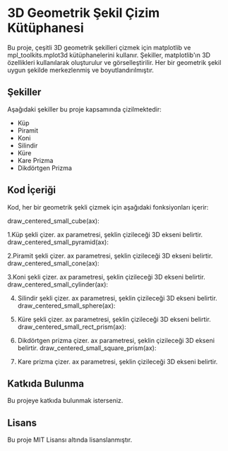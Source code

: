 # 3D Geometrik Şekil Çizim Kütüphanesi
Bu proje, çeşitli 3D geometrik şekilleri çizmek için matplotlib ve mpl_toolkits.mplot3d kütüphanelerini kullanır. Şekiller, matplotlib'ın 3D özellikleri kullanılarak oluşturulur ve görselleştirilir. Her bir geometrik şekil uygun şekilde merkezlenmiş ve boyutlandırılmıştır.

## Şekiller
Aşağıdaki şekiller bu proje kapsamında çizilmektedir:

- Küp
- Piramit
- Koni
- Silindir
- Küre
- Kare Prizma
- Dikdörtgen Prizma

## Kod İçeriği
Kod, her bir geometrik şekli çizmek için aşağıdaki fonksiyonları içerir:

draw_centered_small_cube(ax):

1.Küp şekli çizer.
ax parametresi, şeklin çizileceği 3D ekseni belirtir.
draw_centered_small_pyramid(ax):

2.Piramit şekli çizer.
ax parametresi, şeklin çizileceği 3D ekseni belirtir.
draw_centered_small_cone(ax):

3.Koni şekli çizer.
ax parametresi, şeklin çizileceği 3D ekseni belirtir.
draw_centered_small_cylinder(ax):

4. Silindir şekli çizer.
ax parametresi, şeklin çizileceği 3D ekseni belirtir.
draw_centered_small_sphere(ax):

5. Küre şekli çizer.
ax parametresi, şeklin çizileceği 3D ekseni belirtir.
draw_centered_small_rect_prism(ax):

6. Dikdörtgen prizma çizer.
ax parametresi, şeklin çizileceği 3D ekseni belirtir.
draw_centered_small_square_prism(ax):

7. Kare prizma çizer.
ax parametresi, şeklin çizileceği 3D ekseni belirtir.

## Katkıda Bulunma
Bu projeye katkıda bulunmak isterseniz.

## Lisans
Bu proje MIT Lisansı altında lisanslanmıştır.

